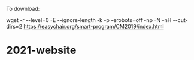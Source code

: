 To download:

wget -r --level=0 -E --ignore-length -k -p -erobots=off -np -N -nH --cut-dirs=2 https://easychair.org/smart-program/CM2019/index.html
# 2021-website
